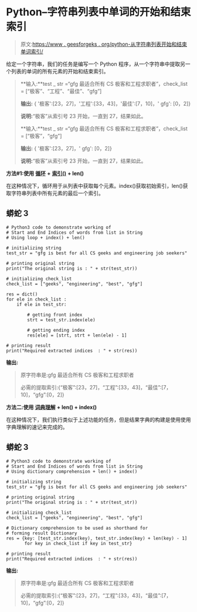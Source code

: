 # Python–字符串列表中单词的开始和结束索引

> 原文:[https://www . geesforgeks . org/python-从字符串列表开始和结束单词索引/](https://www.geeksforgeeks.org/python-start-and-end-indices-of-words-from-list-in-string/)

给定一个字符串，我们的任务是编写一个 Python 程序，从一个字符串中提取另一个列表的单词的所有元素的开始和结束索引。

> **输入:**test _ str =“gfg 最适合所有 CS 极客和工程求职者”，check_list = [“极客”、“工程”、“最佳”、“gfg”]
> 
> **输出:** { '极客':[23，27]，'工程':[33，43]，'最佳':[7，10]，' gfg': [0，2]}
> 
> **说明:**“极客”从索引号 23 开始，一直到 27，结果如此。
> 
> **输入:**test _ str =“gfg 最适合所有 CS 极客和工程求职者”，check_list = [“极客”，“gfg”]
> 
> **输出:** { '极客':[23，27]，' gfg': [0，2]}
> 
> **说明:**“极客”从索引号 23 开始，一直到 27，结果如此。

**方法#1:使用** [**循环**](https://www.geeksforgeeks.org/loops-in-python/) **+** [**索引()**](https://www.geeksforgeeks.org/python-list-index/) **+ len()**

在这种情况下，循环用于从列表中获取每个元素。index()获取初始索引，len()获取字符串列表中所有元素的最后一个索引。

## 蟒蛇 3

```
# Python3 code to demonstrate working of
# Start and End Indices of words from list in String
# Using loop + index() + len()

# initializing string
test_str = "gfg is best for all CS geeks and engineering job seekers"

# printing original string
print("The original string is : " + str(test_str))

# initializing check_list 
check_list = ["geeks", "engineering", "best", "gfg"]

res = dict()
for ele in check_list :
    if ele in test_str:

        # getting front index 
        strt = test_str.index(ele)

        # getting ending index
        res[ele] = [strt, strt + len(ele) - 1]

# printing result
print("Required extracted indices  : " + str(res))
```

**输出:**

> 原字符串是:gfg 最适合所有 CS 极客和工程求职者
> 
> 必需的提取索引:{“极客”:[23，27]，“工程”:[33，43]，“最佳”:[7，10]，“gfg”:[0，2]}

**方法二:使用** [**词典理解**](https://www.geeksforgeeks.org/python-dictionary-comprehension/) **+ len() + index()**

在这种情况下，我们执行类似于上述功能的任务，但是结果字典的构建是使用使用字典理解的速记来完成的。

## 蟒蛇 3

```
# Python3 code to demonstrate working of
# Start and End Indices of words from list in String
# Using dictionary comprehension + len() + index()

# initializing string
test_str = "gfg is best for all CS geeks and engineering job seekers"

# printing original string
print("The original string is : " + str(test_str))

# initializing check_list
check_list = ["geeks", "engineering", "best", "gfg"]

# Dictionary comprehension to be used as shorthand for
# forming result Dictionary
res = {key: [test_str.index(key), test_str.index(key) + len(key) - 1]
       for key in check_list if key in test_str}

# printing result
print("Required extracted indices  : " + str(res))
```

**输出:**

> 原字符串是:gfg 最适合所有 CS 极客和工程求职者
> 
> 必需的提取索引:{“极客”:[23，27]，“工程”:[33，43]，“最佳”:[7，10]，“gfg”:[0，2]}